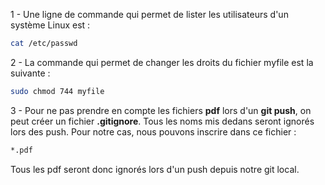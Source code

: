 1 - Une ligne de commande qui permet de lister les utilisateurs d'un système Linux est : 
```Bash
cat /etc/passwd
```
  

2 - La commande qui permet de changer les droits du fichier myfile est la suivante :
```Bash
sudo chmod 744 myfile
```
  
  
3 - Pour ne pas prendre en compte les fichiers **pdf** lors d'un **git push**, on peut créer un fichier **.gitignore**. Tous les noms mis dedans seront ignorés lors des push. Pour notre cas, nous pouvons inscrire dans ce fichier :
```Bash
*.pdf
```
Tous les pdf seront donc ignorés lors d'un push depuis notre git local.
